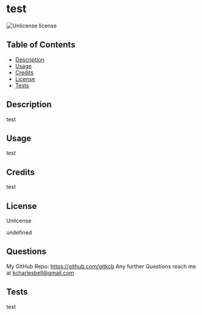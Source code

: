 # test
![Unlicense license](https://img.shields.io/badge/License-Unlicense-blue.svg)

## Table of Contents 
- [Description](#description)
- [Usage](#usage)
- [Credits](#credits)
- [License](#license)
- [Tests](#tests)

## Description
test

## Usage
test

## Credits
test

## License
Unlicense

undefined

## Questions
My GitHub Repo: https://github.com/gitkcb
Any further Questions reach me at kcharlesbell@gmail.com


## Tests
test



